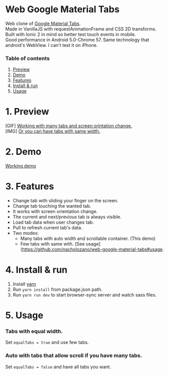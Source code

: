 # Web Google Material Tabs

Web clone of [Google Material Tabs](https://material.io/guidelines/components/tabs.html). <br>
Made in VanillaJS with requestAnimationFrame and CSS 2D transforms. <br>
Built with Ionic 2 in mind so better test touch events in mobile. <br>
Good performance in Android 5.0-Chrome 57. Same technology that android's WebView. I can't test it on iPhone.<br>

### Table of contents 
1. [Preview](#preview)
2. [Demo](#demo)
3. [Features](#features)
4. [Install & run](#install--run)
5. [Usage](#usage)

# 1. Preview

[GIF] [Working with many tabs and screen orintation change.](http://i.imgur.com/LQjH2uQ.gifv) <br>
[IMG] [Or you can have tabs with same width.](http://i.imgur.com/ZOWYl2v.png) <br>

# 2. Demo

[Working demo](http://codepen.io/nacholozano/full/oWgJKo/) <br>

# 3. Features

- Change tab with sliding your finger on the screen.
- Change tab touching the wanted tab.
- It works with screen orientation change.
- The current and next/previous tab is always visible.
- Load tab data when user changes tab.
- Pull to refresh current tab's data.
- Two modes:
    - Many tabs with auto width and scrollable container. (This demo) <br>
    - Few tabs with same with. [See usage](https://github.com/nacholozano/web-google-material-tabs#usage. <br>
                  
# 4. Install & run

1. Install [yarn](https://yarnpkg.com/lang/en/)
2. Run `yarn install` from package.json path.
3. Run `yarn run dev` to start browser-sync server and watch sass files.

# 5. Usage

### Tabs with equal width.
Set `equalTabs = true` and use few tabs. 

### Auto with tabs that allow scroll if you have many tabs.
Set `equalTabs = false` and have all tabs you want.
